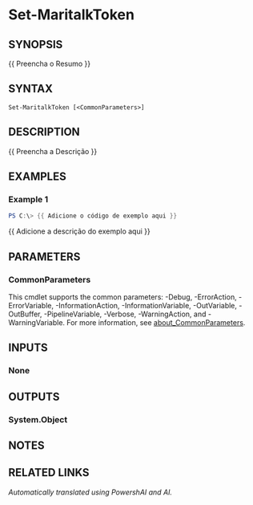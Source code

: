 ﻿---
external help file: powershai-help.xml
Module Name: powershai
online version:
schema: 2.0.0
---

# Set-MaritalkToken

## SYNOPSIS
{{ Preencha o Resumo }}

## SYNTAX

```
Set-MaritalkToken [<CommonParameters>]
```

## DESCRIPTION
{{ Preencha a Descrição }}

## EXAMPLES

### Example 1
```powershell
PS C:\> {{ Adicione o código de exemplo aqui }}
```

{{ Adicione a descrição do exemplo aqui }}

## PARAMETERS

### CommonParameters
This cmdlet supports the common parameters: -Debug, -ErrorAction, -ErrorVariable, -InformationAction, -InformationVariable, -OutVariable, -OutBuffer, -PipelineVariable, -Verbose, -WarningAction, and -WarningVariable. For more information, see [about_CommonParameters](http://go.microsoft.com/fwlink/?LinkID=113216).

## INPUTS

### None

## OUTPUTS

### System.Object
## NOTES

## RELATED LINKS



<!--PowershaiAiDocBlockStart-->
_Automatically translated using PowershAI and AI._
<!--PowershaiAiDocBlockEnd-->
